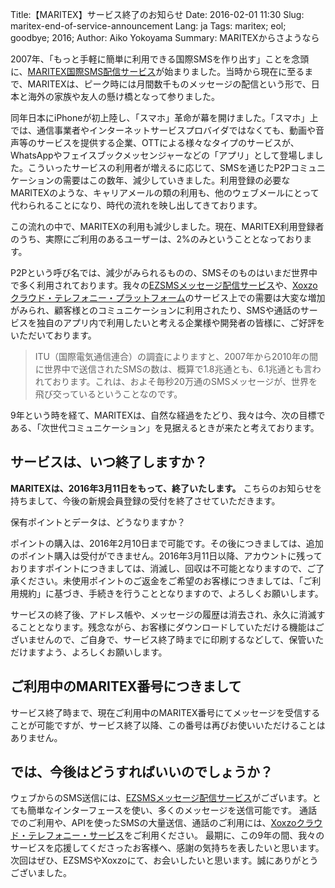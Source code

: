 Title:【MARITEX】サービス終了のお知らせ
Date: 2016-02-01 11:30
Slug: maritex-end-of-service-announcement
Lang: ja
Tags: maritex; eol; goodbye; 2016;
Author: Aiko Yokoyama
Summary: MARITEXからさようなら

2007年、「もっと手軽に簡単に利用できる国際SMSを作り出す」ことを念頭に、[MARITEX国際SMS配信サービス](http://www.maritex.jp/)が始まりました。当時から現在に至るまで、MARITEXは、ピーク時には月間数千ものメッセージの配信という形で、日本と海外の家族や友人の懸け橋となって参りました。

同年日本にiPhoneが初上陸し、「スマホ」革命が幕を開けました。「スマホ」上では、通信事業者やインターネットサービスプロバイダではなくても、動画や音声等のサービスを提供する企業、OTTによる様々なタイプのサービスが、WhatsAppやフェイスブックメッセンジャーなどの「アプリ」として登場しました。こういったサービスの利用者が増えるに応じて、SMSを通じたP2Pコミュニケーションの需要はこの数年、減少していきました。利用登録の必要なMARITEXのような、キャリアメールの類の利用も、他のウェブメールにとって代わられることになり、時代の流れを映し出してきております。

この流れの中で、MARITEXの利用も減少しました。現在、MARITEX利用登録者のうち、実際にご利用のあるユーザーは、2%のみということとなっております。

P2Pという呼び名では、減少がみられるものの、SMSそのものはいまだ世界中で多く利用されております。我々の[EZSMSメッセージ配信サービス](https://www.ezsms.biz/ja/)や、[Xoxzoクラウド・テレフォニー・プラットフォーム](https://www.xoxzo.com/ja/)のサービス上での需要は大変な増加がみられ、顧客様とのコミュニケーションに利用されたり、SMSや通話のサービスを独自のアプリ内で利用したいと考える企業様や開発者の皆様に、ご好評をいただいております。

> ITU（国際電気通信連合）の調査によりますと、2007年から2010年の間に世界中で送信されたSMSの数は、概算で1.8兆通とも、6.1兆通とも言われております。これは、およそ毎秒20万通のSMSメッセージが、世界を飛び交っているということなのです。

9年という時を経て、MARITEXは、自然な経過をたどり、我々は今、次の目標である、「次世代コミュニケーション」を見据えるときが来たと考えております。

サービスは、いつ終了しますか？
-----------------------------------------

**MARITEXは、2016年3月11日をもって、終了いたします。** 
こちらのお知らせを持ちまして、今後の新規会員登録の受付を終了させていただきます。

保有ポイントとデータは、どうなりますか？

ポイントの購入は、2016年2月10日まで可能です。その後につきましては、追加のポイント購入は受付ができません。2016年3月11日以降、アカウントに残っておりますポイントにつきましては、消滅し、回収は不可能となりますので、ご了承ください。未使用ポイントのご返金をご希望のお客様につきましては、「ご利用規約」に基づき、手続きを行うこととなりますので、よろしくお願いします。

サービスの終了後、アドレス帳や、メッセージの履歴は消去され、永久に消滅することとなります。残念ながら、お客様にダウンロードしていただける機能はございませんので、ご自身で、サービス終了時までに印刷するなどして、保管いただけますよう、よろしくお願いします。

ご利用中のMARITEX番号につきまして
-----------------------------------------

サービス終了時まで、現在ご利用中のMARITEX番号にてメッセージを受信することが可能ですが、サービス終了以降、この番号は再びお使いいただけることはありません。

では、今後はどうすればいいのでしょうか？
-----------------------------------------

ウェブからのSMS送信には、[EZSMSメッセージ配信サービス](https://www.ezsms.biz/ja/)がございます。とても簡単なインターフェースを使い、多くのメッセージを送信可能です。
通話でのご利用や、APIを使ったSMSの大量送信、通話のご利用には、[Xoxzoクラウド・テレフォニー・サービス](https://www.xoxzo.com/ja/)をご利用ください。
最期に、この9年の間、我々のサービスを応援してくださったお客様へ、感謝の気持ちを表したいと思います。次回はぜひ、EZSMSやXoxzoにて、お会いしたいと思います。誠にありがとうございました。

